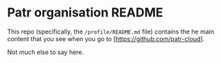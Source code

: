 # Patr organisation README

This repo (specifically, the `/profile/README.md` file) contains the he main content that you see when you go to [https://github.com/patr-cloud].

Not much else to say here.
